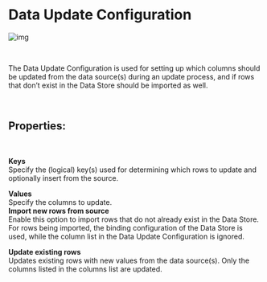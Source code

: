 
# Data Update Configuration

![img](https://profitbasedocs.blob.core.windows.net/images/dataupdate.png)

<br/>

The Data Update Configuration is used for setting up which columns should be updated from the data source(s) during an update process, and if rows that don’t exist in the Data Store should be imported as well.

<br/>

## Properties:
<br/>

**Keys**  
Specify the (logical) key(s) used for determining which rows to update and optionally insert from the source.

**Values**  
Specify the columns to update.  
**Import new rows from source**  
Enable this option to import rows that do not already exist in the Data Store. For rows being imported, the binding configuration of the Data Store is used, while the column list in the Data Update Configuration is ignored. 
 
**Update existing rows**  
Updates existing rows with new values from the data source(s). Only the columns listed in the columns list are updated.
